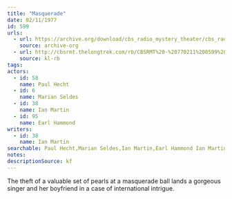 ```yaml
---
title: "Masquerade"
date: 02/11/1977
id: 599
urls: 
  - url: https://archive.org/download/cbs_radio_mystery_theater/cbs_radio_mystery_theater-0551-0600.zip/cbs_radio_mystery_theater-0551-0600%2Fcbsrmt_0599_masquerade.mp3
    source: archive-org
  - url: http://cbsrmt.thelongtrek.com/rb/CBSRMT%20-%20770211%200599%20Masquerade_WLNH-FM__rb.mp3
    source: kl-rb
tags: 
actors:  
  - id: 58
    name: Paul Hecht  
  - id: 6
    name: Marian Seldes  
  - id: 38
    name: Ian Martin  
  - id: 95
    name: Earl Hammond
writers:  
  - id: 38
    name: Ian Martin
searchable: Paul Hecht,Marian Seldes,Ian Martin,Earl Hammond Ian Martin
notes: 
descriptionSource: kf
---
```

The theft of a valuable set of pearls at a masquerade ball lands a gorgeous singer and her boyfriend in a case of international intrigue.